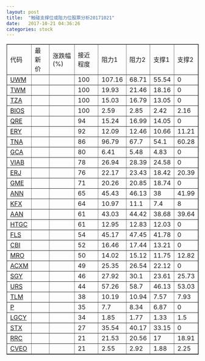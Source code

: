 ```yaml
---
layout: post
title:  "触碰支撑位或阻力位股票分析20171021"
date:   2017-10-21 04:36:26
categories: stock
---
```

<script type="text/javascript">
var stockList = []
stockList.push('gb_uwm');
stockList.push('gb_twm');
stockList.push('gb_tza');
stockList.push('gb_bios');
stockList.push('gb_qre');
stockList.push('gb_ery');
stockList.push('gb_tna');
stockList.push('gb_gca');
stockList.push('gb_viab');
stockList.push('gb_erj');
stockList.push('gb_gme');
stockList.push('gb_ann');
stockList.push('gb_kfx');
stockList.push('gb_aan');
stockList.push('gb_htgc');
stockList.push('gb_fls');
stockList.push('gb_cbi');
stockList.push('gb_mro');
stockList.push('gb_acxm');
stockList.push('gb_sgy');
stockList.push('gb_urs');
stockList.push('gb_tlm');
stockList.push('gb_p');
stockList.push('gb_lgcy');
stockList.push('gb_stx');
stockList.push('gb_rrc');
stockList.push('gb_cveo');
</script>
<table border="1">
 <tr>
 <td>代码</td>
 <td>最新价</td>
 <td>涨跌幅(%)</td>
 <td>接近程度</td>
 <td>阻力1</td>
 <td>阻力2</td>
 <td>支撑1</td>
 <td>支撑2</td>
</tr>
  <tr id="uwm" class="red">
  <td><a href="http://stock.finance.sina.com.cn/usstock/quotes/UWM.html" target="_blank">UWM</a></td><td></td><td></td><td>100</td><td>107.16</td><td>68.71</td><td>55.54</td><td>0</td></tr>
  <tr id="twm" class="green">
  <td><a href="http://stock.finance.sina.com.cn/usstock/quotes/TWM.html" target="_blank">TWM</a></td><td></td><td></td><td>100</td><td>19.93</td><td>21.46</td><td>18.16</td><td>0</td></tr>
  <tr id="tza" class="green">
  <td><a href="http://stock.finance.sina.com.cn/usstock/quotes/TZA.html" target="_blank">TZA</a></td><td></td><td></td><td>100</td><td>15.03</td><td>16.79</td><td>13.05</td><td>0</td></tr>
  <tr id="bios" class="green">
  <td><a href="http://stock.finance.sina.com.cn/usstock/quotes/BIOS.html" target="_blank">BIOS</a></td><td></td><td></td><td>100</td><td>2.59</td><td>2.85</td><td>2.42</td><td>2.16</td></tr>
  <tr id="qre" class="red">
  <td><a href="http://stock.finance.sina.com.cn/usstock/quotes/QRE.html" target="_blank">QRE</a></td><td></td><td></td><td>94</td><td>15.24</td><td>16.99</td><td>14.05</td><td>0</td></tr>
  <tr id="ery" class="green">
  <td><a href="http://stock.finance.sina.com.cn/usstock/quotes/ERY.html" target="_blank">ERY</a></td><td></td><td></td><td>92</td><td>12.09</td><td>12.46</td><td>10.66</td><td>11.21</td></tr>
  <tr id="tna" class="red">
  <td><a href="http://stock.finance.sina.com.cn/usstock/quotes/TNA.html" target="_blank">TNA</a></td><td></td><td></td><td>86</td><td>96.79</td><td>67.7</td><td>54.1</td><td>60.28</td></tr>
  <tr id="gca" class="green">
  <td><a href="http://stock.finance.sina.com.cn/usstock/quotes/GCA.html" target="_blank">GCA</a></td><td></td><td></td><td>80</td><td>6.41</td><td>5.48</td><td>4.83</td><td>0</td></tr>
  <tr id="viab" class="red">
  <td><a href="http://stock.finance.sina.com.cn/usstock/quotes/VIAB.html" target="_blank">VIAB</a></td><td></td><td></td><td>78</td><td>26.94</td><td>28.39</td><td>24.58</td><td>0</td></tr>
  <tr id="erj" class="green">
  <td><a href="http://stock.finance.sina.com.cn/usstock/quotes/ERJ.html" target="_blank">ERJ</a></td><td></td><td></td><td>76</td><td>22.17</td><td>23.43</td><td>18.42</td><td>20.39</td></tr>
  <tr id="gme" class="red">
  <td><a href="http://stock.finance.sina.com.cn/usstock/quotes/GME.html" target="_blank">GME</a></td><td></td><td></td><td>71</td><td>20.26</td><td>20.85</td><td>18.74</td><td>0</td></tr>
  <tr id="ann" class="red">
  <td><a href="http://stock.finance.sina.com.cn/usstock/quotes/ANN.html" target="_blank">ANN</a></td><td></td><td></td><td>65</td><td>45.43</td><td>46.13</td><td>38</td><td>41.99</td></tr>
  <tr id="kfx" class="green">
  <td><a href="http://stock.finance.sina.com.cn/usstock/quotes/KFX.html" target="_blank">KFX</a></td><td></td><td></td><td>64</td><td>10.97</td><td>11.1</td><td>7.4</td><td>8</td></tr>
  <tr id="aan" class="red">
  <td><a href="http://stock.finance.sina.com.cn/usstock/quotes/AAN.html" target="_blank">AAN</a></td><td></td><td></td><td>61</td><td>43.03</td><td>44.42</td><td>38.68</td><td>39.64</td></tr>
  <tr id="htgc" class="red">
  <td><a href="http://stock.finance.sina.com.cn/usstock/quotes/HTGC.html" target="_blank">HTGC</a></td><td></td><td></td><td>61</td><td>12.95</td><td>12.83</td><td>12.03</td><td>0</td></tr>
  <tr id="fls" class="green">
  <td><a href="http://stock.finance.sina.com.cn/usstock/quotes/FLS.html" target="_blank">FLS</a></td><td></td><td></td><td>54</td><td>45.17</td><td>47.45</td><td>41.78</td><td>0</td></tr>
  <tr id="cbi" class="red">
  <td><a href="http://stock.finance.sina.com.cn/usstock/quotes/CBI.html" target="_blank">CBI</a></td><td></td><td></td><td>52</td><td>16.46</td><td>17.44</td><td>13.21</td><td>0</td></tr>
  <tr id="mro" class="red">
  <td><a href="http://stock.finance.sina.com.cn/usstock/quotes/MRO.html" target="_blank">MRO</a></td><td></td><td></td><td>50</td><td>14.02</td><td>15.12</td><td>11.75</td><td>12.82</td></tr>
  <tr id="acxm" class="green">
  <td><a href="http://stock.finance.sina.com.cn/usstock/quotes/ACXM.html" target="_blank">ACXM</a></td><td></td><td></td><td>49</td><td>25.35</td><td>26.54</td><td>22.12</td><td>0</td></tr>
  <tr id="sgy" class="red">
  <td><a href="http://stock.finance.sina.com.cn/usstock/quotes/SGY.html" target="_blank">SGY</a></td><td></td><td></td><td>46</td><td>27.92</td><td>30.1</td><td>23.61</td><td>25.73</td></tr>
  <tr id="urs" class="green">
  <td><a href="http://stock.finance.sina.com.cn/usstock/quotes/URS.html" target="_blank">URS</a></td><td></td><td></td><td>44</td><td>57.26</td><td>58.7</td><td>46.13</td><td>53.03</td></tr>
  <tr id="tlm" class="green">
  <td><a href="http://stock.finance.sina.com.cn/usstock/quotes/TLM.html" target="_blank">TLM</a></td><td></td><td></td><td>38</td><td>10.19</td><td>10.94</td><td>7.57</td><td>7.93</td></tr>
  <tr id="p" class="red">
  <td><a href="http://stock.finance.sina.com.cn/usstock/quotes/P.html" target="_blank">P</a></td><td></td><td></td><td>35</td><td>7.7</td><td>8.34</td><td>6.87</td><td>0</td></tr>
  <tr id="lgcy" class="green">
  <td><a href="http://stock.finance.sina.com.cn/usstock/quotes/LGCY.html" target="_blank">LGCY</a></td><td></td><td></td><td>34</td><td>1.85</td><td>1.77</td><td>1.33</td><td>1.5</td></tr>
  <tr id="stx" class="red">
  <td><a href="http://stock.finance.sina.com.cn/usstock/quotes/STX.html" target="_blank">STX</a></td><td></td><td></td><td>27</td><td>35.54</td><td>40.17</td><td>33.15</td><td>0</td></tr>
  <tr id="rrc" class="green">
  <td><a href="http://stock.finance.sina.com.cn/usstock/quotes/RRC.html" target="_blank">RRC</a></td><td></td><td></td><td>21</td><td>21.53</td><td>20.56</td><td>17</td><td>18.91</td></tr>
  <tr id="cveo" class="red">
  <td><a href="http://stock.finance.sina.com.cn/usstock/quotes/CVEO.html" target="_blank">CVEO</a></td><td></td><td></td><td>21</td><td>2.55</td><td>2.92</td><td>1.88</td><td>2.25</td></tr>
</table>
